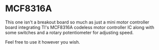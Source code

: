 # MCF8316A
This one isn't a breakout board so much as just a mini motor controller board integrating TI's MCF8316A codeless motor controller IC along with some switches and a rotary potentiometer for adjusting speed.

Feel free to use it however you wish.
